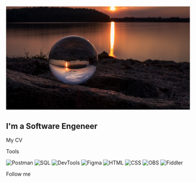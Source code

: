 [![Header](https://github.com/kobbra16/kobbra16/blob/main/assets/1.jpg)]()

## I'm a Software Engeneer

My CV

Tools

![Postman](https://img.shields.io/badge/Postman-090909?style=flat&logo=Postman)
![SQL](https://img.shields.io/badge/SQL-090909?style=flat&logo=mysql)
![DevTools](https://img.shields.io/badge/DevTools-090909?style=flat&logo=GoogleChrome)
![Figma](https://img.shields.io/badge/Figma-090909?style=flat&logo=Figma)
![HTML](https://img.shields.io/badge/HTML-090909?style=flat&logo=HTML5)
![CSS](https://img.shields.io/badge/CSS-090909?style=flat&logo=CSS3)
![OBS](https://img.shields.io/badge/OBS-090909?style=flat&logo=OBSstudio)
![Fiddler](https://img.shields.io/badge/Fiddler-090909?style=flat&logo=Fiddler)

Follow me